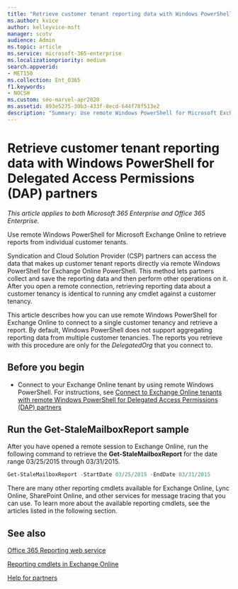 ```yaml
---
title: "Retrieve customer tenant reporting data with Windows PowerShell for DAP partners"
ms.author: kvice
author: kelleyvice-msft
manager: scotv
audience: Admin
ms.topic: article
ms.service: microsoft-365-enterprise
ms.localizationpriority: medium
search.appverid:
- MET150
ms.collection: Ent_O365
f1.keywords:
- NOCSH
ms.custom: seo-marvel-apr2020
ms.assetid: 893e5275-30b3-433f-8ecd-644f78f513e2
description: "Summary: Use remote Windows PowerShell for Microsoft Exchange Online to retrieve reports from individual customer tenants."
---
```


# Retrieve customer tenant reporting data with Windows PowerShell for Delegated Access Permissions (DAP) partners

*This article applies to both Microsoft 365 Enterprise and Office 365 Enterprise.*

Use remote Windows PowerShell for Microsoft Exchange Online to retrieve reports from individual customer tenants.

Syndication and Cloud Solution Provider (CSP) partners can access the data that makes up customer tenant reports directly via remote Windows PowerShell for Exchange Online PowerShell. This method lets partners collect and save the reporting data and then perform other operations on it. After you open a remote connection, retrieving reporting data about a customer tenancy is identical to running any cmdlet against a customer tenancy.

This article describes how you can use remote Windows PowerShell for Exchange Online to connect to a single customer tenancy and retrieve a report. By default, Windows PowerShell does not support aggregating reporting data from multiple customer tenancies. The reports you retrieve with this procedure are only for the  _DelegatedOrg_ that you connect to.

## Before you begin

- Connect to your Exchange Online tenant by using remote Windows PowerShell. For instructions, see [Connect to Exchange Online tenants with remote Windows PowerShell for Delegated Access Permissions (DAP) partners](/powershell/exchange/connect-to-exchange-online-powershell)

## Run the Get-StaleMailboxReport sample

After you have opened a remote session to Exchange Online, run the following command to retrieve the **Get-StaleMailboxReport** for the date range 03/25/2015 through 03/31/2015.

```powershell
Get-StaleMailboxReport -StartDate 03/25/2015 -EndDate 03/31/2015
```

There are many other reporting cmdlets available for Exchange Online, Lync Online, SharePoint Online, and other services for message tracing that you can use. To learn more about the available reporting cmdlets, see the articles listed in the following section.

## See also

[Office 365 Reporting web service](/previous-versions/office/developer/o365-enterprise-developers/jj984325(v=office.15))

[Reporting cmdlets in Exchange Online](/powershell/module/exchange/get-csclientdevicedetailreport)

[Help for partners](https://go.microsoft.com/fwlink/p/?LinkID=533477)
